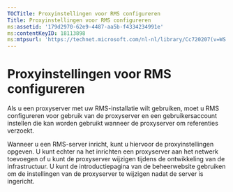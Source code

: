 ```yaml
---
TOCTitle: Proxyinstellingen voor RMS configureren
Title: Proxyinstellingen voor RMS configureren
ms:assetid: '179d2970-62e9-4487-aa5b-f4334234991e'
ms:contentKeyID: 18113898
ms:mtpsurl: 'https://technet.microsoft.com/nl-nl/library/Cc720207(v=WS.10)'
---
```


Proxyinstellingen voor RMS configureren
=======================================

Als u een proxyserver met uw RMS-installatie wilt gebruiken, moet u RMS configureren voor gebruik van de proxyserver en een gebruikersaccount instellen die kan worden gebruikt wanneer de proxyserver om referenties verzoekt.

Wanneer u een RMS-server inricht, kunt u hiervoor de proxyinstellingen opgeven. U kunt echter na het inrichten een proxyserver aan het netwerk toevoegen of u kunt de proxyserver wijzigen tijdens de ontwikkeling van de infrastructuur. U kunt de introductiepagina van de beheerwebsite gebruiken om de instellingen van de proxyserver te wijzigen nadat de server is ingericht.
